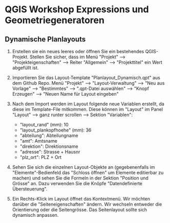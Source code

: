 # QGIS Workshop Expressions und Geometriegeneratoren

## Dynamische Planlayouts

1. Erstellen sie ein neues leeres oder öffnen Sie ein bestehendes QGIS-Projekt. Stellen Sie sicher, dass im
   Menü "Projekt" --> "Projekteigenschaften" --> Reiter "Allgemein" --> "Projekttitel" ein Wert abgefüllt ist.

2. Importieren Sie das Layout-Template "Planlayout_Dynamisch.qpt" aus dem Github Repo. Menü "Projekt" --> "Layout-Verwaltung"
   --> "Neu aus Vorlage" --> "Bestimmtes" --> ".qpt-Datei auswählen" --> "Knopf Erzeugen" --> "Neuen Name für Layout eingeben"

3. Nach dem Import werden im Layout folgende neue Variablen erstellt, da diese im Template-File mitkommen.
   Diese können im "Layout" im Panel "Layout" --> ganz runter scrollen --> Sektion "Variablen":
   * "layout_rand" (mm): 10
   * "layout_plankopfhoehe" (mm): 36
   * "abteilung": Abteilungname
   * "amt": Amtsname
   * "direktion": Direktionsname
   * "adresse": Strasse + Hausnr
   * "plz_ort": PLZ + Ort

4. Sehen Sie sich die einzelnen Layout-Objekte an (gegebenenfalls im "Elemente"-Bedienfeld das "Schloss öffnen"
   um Elemente editierbar zu machen) und sehen Sie die Formeln in der Sektion "Position und Grösse" an. Dazu verwenden Sie
   die Knöpfe "Datendefinierte Übersteuerung".

5. Ein Rechts-Klick im Layout öffnet das Kontextmenü. Wir möchten darüber die "Seiteneigenschaften" ändern. Wir wechseln
   entweder die Orientierung oder die Seitengrösse. Das Seitenlayout sollte sich dynamisch anpassen.
